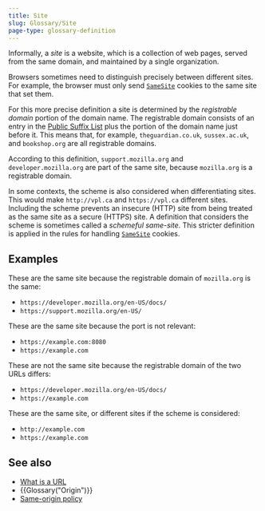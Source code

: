```yaml
---
title: Site
slug: Glossary/Site
page-type: glossary-definition
---
```


Informally, a _site_ is a website, which is a collection of web pages, served from the same domain, and maintained by a single organization.

Browsers sometimes need to distinguish precisely between different sites. For example, the browser must only send [`SameSite`](/en-US/docs/Web/HTTP/Headers/Set-Cookie#samesitesamesite-value) cookies to the same site that set them.

For this more precise definition a site is determined by the _registrable domain_ portion of the domain name. The registrable domain consists of an entry in the [Public Suffix List](https://publicsuffix.org/list/) plus the portion of the domain name just before it. This means that, for example, `theguardian.co.uk`, `sussex.ac.uk`, and `bookshop.org` are all registrable domains.

According to this definition, `support.mozilla.org` and `developer.mozilla.org` are part of the same site, because `mozilla.org` is a registrable domain.

In some contexts, the scheme is also considered when differentiating sites. This would make `http://vpl.ca` and `https://vpl.ca` different sites. Including the scheme prevents an insecure (HTTP) site from being treated as the same site as a secure (HTTPS) site. A definition that considers the scheme is sometimes called a _schemeful same-site_. This stricter definition is applied in the rules for handling [`SameSite`](/en-US/docs/Web/HTTP/Headers/Set-Cookie#samesitesamesite-value) cookies.

## Examples

These are the same site because the registrable domain of `mozilla.org` is the same:

- `https://developer.mozilla.org/en-US/docs/`
- `https://support.mozilla.org/en-US/`

These are the same site because the port is not relevant:

- `https://example.com:8080`
- `https://example.com`

These are not the same site because the registrable domain of the two URLs differs:

- `https://developer.mozilla.org/en-US/docs/`
- `https://example.com`

These are the same site, or different sites if the scheme is considered:

- `http://example.com`
- `https://example.com`

## See also

- [What is a URL](/en-US/docs/Learn/Common_questions/Web_mechanics/What_is_a_URL)
- {{Glossary("Origin")}}
- [Same-origin policy](/en-US/docs/Web/Security/Same-origin_policy)
